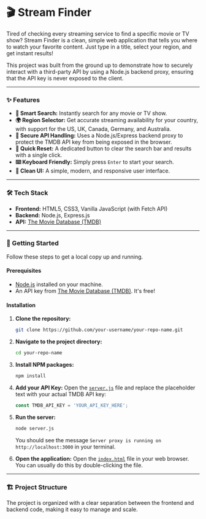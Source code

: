 # 🎬 Stream Finder

Tired of checking every streaming service to find a specific movie or TV show? Stream Finder is a clean, simple web application that tells you where to watch your favorite content. Just type in a title, select your region, and get instant results!

This project was built from the ground up to demonstrate how to securely interact with a third-party API by using a Node.js backend proxy, ensuring that the API key is never exposed to the client.

---

### ✨ Features

*   **🔎 Smart Search:** Instantly search for any movie or TV show.
*   **🌍 Region Selector:** Get accurate streaming availability for your country, with support for the US, UK, Canada, Germany, and Australia.
*   **🔐 Secure API Handling:** Uses a Node.js/Express backend proxy to protect the TMDB API key from being exposed in the browser.
*   **🔄 Quick Reset:** A dedicated button to clear the search bar and results with a single click.
*   **⌨️ Keyboard Friendly:** Simply press `Enter` to start your search.
*   **💅 Clean UI:** A simple, modern, and responsive user interface.

---

### 🛠️ Tech Stack

*   **Frontend:** HTML5, CSS3, Vanilla JavaScript (with Fetch API)
*   **Backend:** Node.js, Express.js
*   **API:** [The Movie Database (TMDB)](https://www.themoviedb.org/)

---

### 🚀 Getting Started

Follow these steps to get a local copy up and running.

#### **Prerequisites**

*   [Node.js](https://nodejs.org/en/) installed on your machine.
*   An API key from [The Movie Database (TMDB)](https://www.themoviedb.org/documentation/api). It's free!

#### **Installation**

1.  **Clone the repository:**
    ```bash
    git clone https://github.com/your-username/your-repo-name.git
    ```

2.  **Navigate to the project directory:**
    ```bash
    cd your-repo-name
    ```

3.  **Install NPM packages:**
    ```bash
    npm install
    ```

4.  **Add your API Key:**
    Open the [`server.js`](https://github.com/bigricksosa/streamfinder/blob/main/server.js) file and replace the placeholder text with your actual TMDB API key:
    ```javascript
    const TMDB_API_KEY = 'YOUR_API_KEY_HERE';
    ```

5.  **Run the server:**
    ```bash
    node server.js
    ```
    You should see the message `Server proxy is running on http://localhost:3000` in your terminal.

6.  **Open the application:**
    Open the [`index.html`](https://github.com/bigricksosa/streamfinder/blob/main/index.html) file in your web browser. You can usually do this by double-clicking the file.

---

### 🏗️ Project Structure

The project is organized with a clear separation between the frontend and backend code, making it easy to manage and scale.

